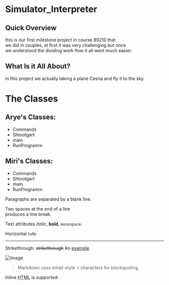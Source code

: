 # Simulator_Interpreter
Quick Overview
--------------
this is our first milestone project in course 89210 that  
we did in couples, at first it was very challenging but once  
we understood the dividing work flow it all went much easier.

What Is it All About?
---------------------
in this project we actually taking a plane Cesna and fly it to the sky.

# The Classes
Arye's Classes:
--------------      
- Commands
- Shtootgart
- main
- RunProgramm

Miri's Classes:
---------------
- Commands
- Shtootgart
- main
- RunProgramm

  
 
Paragraphs are separated
by a blank line.

Two spaces at the end of a line  
produces a line break.

Text attributes _italic_, 
**bold**, `monospace`.

Horizontal rule:

---

Strikethrough:
~~strikethrough~~
An [example](http://example.com).

![Image](Icon-pictures.png "icon")

> Markdown uses email-style > characters for blockquoting.

Inline <abbr title="Hypertext Markup Language">HTML</abbr> is supported.
